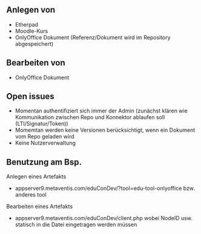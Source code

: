 Anlegen von
--
- Etherpad
- Moodle-Kurs
- OnlyOffice Dokument
(Referenz/Dokument wird im Repository abgespeichert)

Bearbeiten von
--
- OnlyOffice Dokument


Open issues
--
- Momentan authentifiziert sich immer der Admin (zunächst klären wie Kommunikation zwischen Repo und Konnektor ablaufen soll (LTI/Signatur/Token))
- Momemtan werden keine Versionen berücksichtigt, wenn ein Dokument vom Repo geladen wird
- Keine Nutzerverwaltung


Benutzung am Bsp.
--
Anlegen eines Artefakts
- appserver9.metaventis.com/eduConDev/?tool=edu-tool-onlyoffice bzw. anderes tool

Bearbeiten eines Artefakts
- appserver9.metaventis.com/eduConDev/client.php wobei NodeID usw. statisch in die Datei eingetragen werden müssen